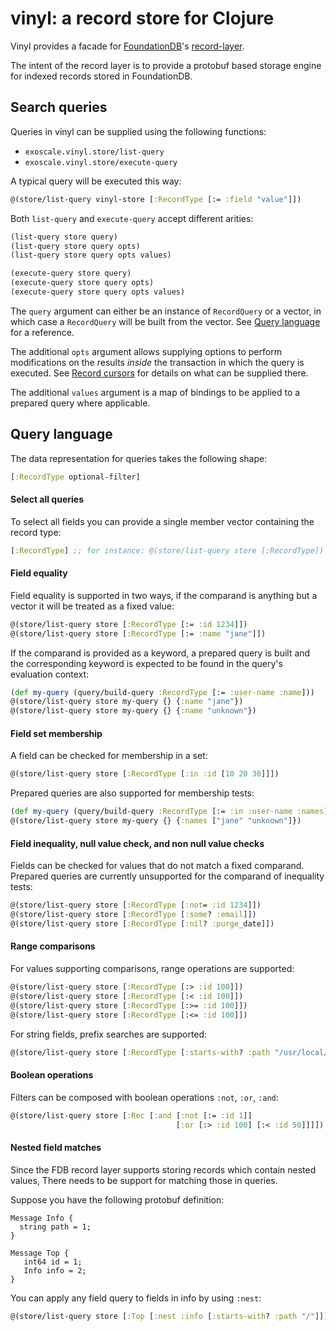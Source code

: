 vinyl: a record store for Clojure
=================================

Vinyl provides a facade for [FoundationDB](https://www.foundationdb.org/)'s
[record-layer](https://foundationdb.github.io/fdb-record-layer/).

The intent of the record layer is to provide a protobuf based storage
engine for indexed records stored in FoundationDB.

## Search queries

Queries in vinyl can be supplied using the following functions:

- `exoscale.vinyl.store/list-query`
- `exoscale.vinyl.store/execute-query`

A typical query will be executed this way:

``` clojure
@(store/list-query vinyl-store [:RecordType [:= :field "value"]])
```

Both `list-query` and `execute-query` accept different arities:

``` clojure
(list-query store query)
(list-query store query opts)
(list-query store query opts values)

(execute-query store query)
(execute-query store query opts)
(execute-query store query opts values)
```

The `query` argument can either be an instance of `RecordQuery` or a vector,
in which case a `RecordQuery` will be built from the vector. See
[Query language](#query-language) for a reference.

The additional `opts` argument allows supplying options to perform modifications
on the results *inside* the transaction in which the query is executed. See
[Record cursors](#record-cursors) for details on what can be supplied there.

The additional `values` argument is a map of bindings to be applied to a
prepared query where applicable.

## Query language

The data representation for queries takes the following shape:

``` clojure
[:RecordType optional-filter]
```

#### Select all queries

To select all fields you can provide a single member vector containing
the record type:

``` clojure
[:RecordType] ;; for instance: @(store/list-query store [:RecordType])
```

#### Field equality

Field equality is supported in two ways, if the comparand is anything but
a vector it will be treated as a fixed value:

``` clojure
@(store/list-query store [:RecordType [:= :id 1234]])
@(store/list-query store [:RecordType [:= :name "jane"]])
```

If the comparand is provided as a keyword, a prepared query is built and the
corresponding keyword is expected to be found in the query's evaluation context:

``` clojure
(def my-query (query/build-query :RecordType [:= :user-name :name]))
@(store/list-query store my-query {} {:name "jane"})
@(store/list-query store my-query {} {:name "unknown"})
```

#### Field set membership

A field can be checked for membership in a set:

``` clojure
@(store/list-query store [:RecordType [:in :id [10 20 30]]])
```

Prepared queries are also supported for membership tests:

``` clojure
(def my-query (query/build-query :RecordType [:= :in :user-name :names]))
@(store/list-query store my-query {} {:names ["jane" "unknown"]})
```

#### Field inequality, null value check, and non null value checks

Fields can be checked for values that do not match a fixed comparand. Prepared
queries are currently unsupported for the comparand of inequality tests:

``` clojure
@(store/list-query store [:RecordType [:not= :id 1234]])
@(store/list-query store [:RecordType [:some? :email]])
@(store/list-query store [:RecordType [:nil? :purge_date]])
```

#### Range comparisons

For values supporting comparisons, range operations are supported:

``` clojure
@(store/list-query store [:RecordType [:> :id 100]])
@(store/list-query store [:RecordType [:< :id 100]])
@(store/list-query store [:RecordType [:>= :id 100]])
@(store/list-query store [:RecordType [:<= :id 100]])
```

For string fields, prefix searches are supported:

``` clojure
@(store/list-query store [:RecordType [:starts-with? :path "/usr/local/"]])
```

#### Boolean operations

Filters can be composed with boolean operations `:not`, `:or`, `:and`:

``` clojure
@(store/list-query store [:Rec [:and [:not [:= :id 1]]
                                     [:or [:> :id 100] [:< :id 50]]]])
```

#### Nested field matches

Since the FDB record layer supports storing records which contain nested values,
There needs to be support for matching those in queries.

Suppose you have the following protobuf definition:

``` protocol-buffer
Message Info {
  string path = 1;
}

Message Top {
   int64 id = 1;
   Info info = 2;
}
```

You can apply any field query to fields in info by using `:nest`:

``` clojure
@(store/list-query store [:Top [:nest :info [:starts-with? :path "/"]]])
```
